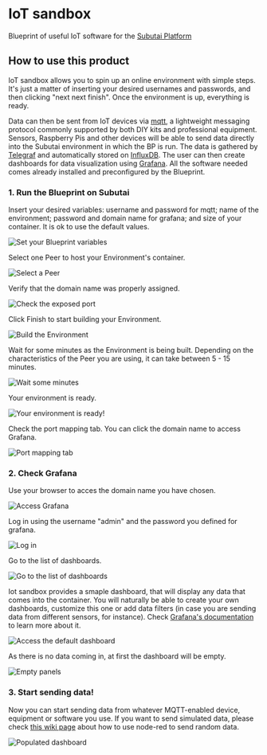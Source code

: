 # IoT sandbox

Blueprint of useful IoT software for the [Subutai Platform](https://subutai.io) 

## How to use this product

IoT sandbox allows you to spin up an online environment with simple steps. It's just a matter of inserting your desired usernames and passwords, and then clicking "next next finish".  Once the environment is up, everything is ready.

Data can then be sent from IoT devices via [mqtt](https://en.wikipedia.org/wiki/MQTT), a lightweight messaging protocol commonly supported by both DIY kits and professional equipment. Sensors, Raspberry Pis and other devices will be able to send data directly into the Subutai environment in which the BP is run. The data is gathered by [Telegraf](https://www.influxdata.com/time-series-platform/telegraf/) and automatically stored on [InfluxDB](https://www.influxdata.com/time-series-platform/influxdb/). The user can then create dashboards for data visualization using [Grafana](http://grafana.org/). All the software needed comes already installed and preconfigured by the Blueprint.

### 1. Run the Blueprint on Subutai

Insert your desired variables: username and password for mqtt; name of the environment; password and domain name for grafana; and size of your container. It is ok to use the default values.

![Set your Blueprint variables](https://github.com/subutai-blueprints/iot-sandbox/raw/master/docs/BP-02.png)

Select one Peer to host your Environment's container.

![Select a Peer](https://github.com/subutai-blueprints/iot-sandbox/raw/master/docs/BP-03.png)

Verify that the domain name was properly assigned.

![Check the exposed port](https://github.com/subutai-blueprints/iot-sandbox/raw/master/docs/BP-04.png)

Click Finish to start building your Environment.

![Build the Environment](https://github.com/subutai-blueprints/iot-sandbox/raw/master/docs/BP-05.png)

Wait for some minutes as the Environment is being built. Depending on the characteristics of the Peer you are using, it can take between 5 - 15 minutes.

![Wait some minutes](https://github.com/subutai-blueprints/iot-sandbox/raw/master/docs/BP-06.png)

Your environment is ready.

![Your environment is ready!](https://github.com/subutai-blueprints/iot-sandbox/raw/master/docs/BP-07.png)

Check the port mapping tab. You can click the domain name to access Grafana.

![Port mapping tab](https://github.com/subutai-blueprints/iot-sandbox/raw/master/docs/BP-08.png)

### 2. Check Grafana

Use your browser to acces the domain name you have chosen.

![Access Grafana](https://github.com/subutai-blueprints/iot-sandbox/raw/master/docs/BP-09.png)

Log in using the username "admin" and the password you defined for grafana.

![Log in](https://github.com/subutai-blueprints/iot-sandbox/raw/master/docs/BP-10.png)

Go to the list of dashboards. 

![Go to the list of dashboards](https://github.com/subutai-blueprints/iot-sandbox/raw/master/docs/BP-11.png)

Iot sandbox provides a smaple dashboard, that will display any data that comes into the container. You will naturally be able to create your own dashboards, customize this one or add data filters (in case you are sending data from different sensors, for instance). Check [Grafana's documentation](http://docs.grafana.org/) to learn more about it.

![Access the default dashboard](https://github.com/subutai-blueprints/iot-sandbox/raw/master/docs/BP-12.png)

As there is no data coming in, at first the dashboard will be empty.

![Empty panels](https://github.com/subutai-blueprints/iot-sandbox/raw/master/docs/BP-13.png)


### 3. Start sending data!

Now you can start sending data from whatever MQTT-enabled device, equipment or software you use. If you want to send simulated data, please check [this wiki page](https://github.com/subutai-blueprints/iot-sandbox/wiki/Testing-this-BP) about how to use node-red to send random data.

![Populated dashboard](https://github.com/subutai-blueprints/iot-sandbox/raw/master/docs/BP-16.png)
